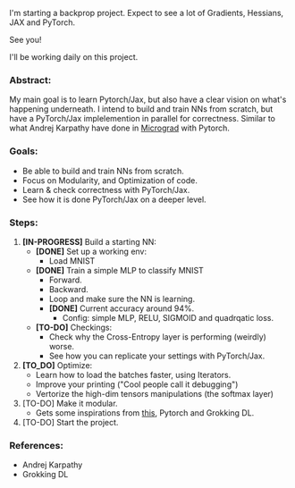 I'm starting a backprop project. Expect to see a lot of Gradients, Hessians, JAX and PyTorch.

See you!

I'll be working daily on this project.
 
### Abstract:
My main goal is to learn Pytorch/Jax, but also have a clear vision on what's happening underneath. I intend to build and train NNs from scratch, but have a PyTorch/Jax implelemention in parallel for correctness. Similar to what Andrej Karpathy have done in [Micrograd](https://github.com/karpathy/micrograd) with Pytorch.


### Goals:

* Be able to build and train NNs from scratch.
* Focus on Modularity, and Optimization of code.
* Learn & check correctness with PyTorch/Jax.
* See how it is done PyTorch/Jax on a deeper level.

### Steps:
1. **[IN-PROGRESS]** Build a starting NN:
    * **[DONE]** Set up a working env:
        * Load MNIST
    * **[DONE]** Train a simple MLP to classify MNIST
        * Forward.
        * Backward.
        * Loop and make sure the NN is learning.
        * **[DONE]** Current accuracy around 94%.
            * Config: simple MLP, RELU, SIGMOID and quadrqatic loss.
    * **[TO-DO]** Checkings:
        * Check why the Cross-Entropy layer is performing (weirdly) worse.
        * See how you can replicate your settings with PyTorch/Jax.
2. **[TO_DO]** Optimize:
    * Learn how to load the batches faster, using Iterators.
    * Improve your printing ("Cool people call it debugging")
    * Vertorize the high-dim tensors manipulations (the softmax layer)
3. [TO-DO] Make it modular.
    * Gets some inspirations from [this](https://www.youtube.com/playlist?list=PLeDtc0GP5ICldMkRg-DkhpFX1rRBNHTCs), Pytorch and Grokking DL.
4. [TO-DO] Start the project.


### References:
* Andrej Karpathy
* Grokking DL

